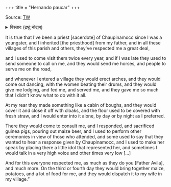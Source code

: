 +++
title = "Hernando paucar"
+++

Source: [TW](https://x.com/threadreaderapp/status/1875094611338633260)

<details><summary>विस्तारः (द्रष्टुं नोद्यम्)</summary>

On December 20th 1609, Hernando Paucar, priest of the huaca Chaupi Namca, informant of the Huarochiri Manuscript's 13th chapter, and the most respected native religious authority in Huarochiri, was taken to Lima. He was to be tied to a pole, given two-hundred lashes, and forced to watch as the extirpator of idolatry Francisco de Ávila burned hundreds of huacas they had uncovered. He was later shipped off to Chile against his will. 

While given forcibly, and likely “influenced” by Ávila, his testimony is our best impression of the privileges of an Andean priest.

Paucar’s fate - whether he ever actually made it to the Jesuit college in Chile - is unknown.
</details>


It is true that I've been a priest [sacerdote] of Chaupinamocc since I was a youngster, and I inherited [the priesthood] from my father, and in all these villages of this parish and others, they've respected me a great deal, 

and I used to come visit them twice every year, and if I was late they used to send someone to call on me, and they would send me horses, and people to serve me on the road, 

and whenever I entered a village they would erect arches, and they would come out dancing, with the women beating their drums, and they would give me lodging, and fed me, and served me, and they gave me so much that I didn't know what to do with it all. 

At my rear they made something like a cabin of boughs, and they would cover it and close it off with cloaks, and the floor used to be covered with fresh straw, and I would enter into it alone, by day or by night as I preferred. 

There they would come to consult me, and I responded, and sacrificed guinea pigs, pouring out maize beer, and I used to perform other ceremonies in view of those who attended, and some used to say that they wanted to hear a response given by Chaupinamocc, and I used to make her speak by placing there a little idol that represented her, and sometimes I would talk in a very high voice and other times very low [...] 

And for this everyone respected me, as much as they do you [Father Avila], and much more. On the third or fourth day they would bring together maize, potatoes, and a lot of food for me, and they would dispatch it to my wife in my village.” 


